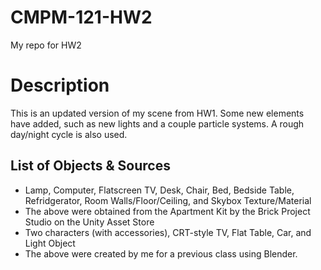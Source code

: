 # CMPM-121-HW2
My repo for HW2

# Description

This is an updated version of my scene from HW1. Some new elements have added, such as new lights and a couple particle systems. A rough day/night cycle is also used.

## List of Objects & Sources

- Lamp, Computer, Flatscreen TV, Desk, Chair, Bed, Bedside Table, Refridgerator, Room Walls/Floor/Ceiling, and Skybox Texture/Material
- The above were obtained from the Apartment Kit by the Brick Project Studio on the Unity Asset Store
- Two characters (with accessories), CRT-style TV, Flat Table, Car, and Light Object
- The above were created by me for a previous class using Blender.
